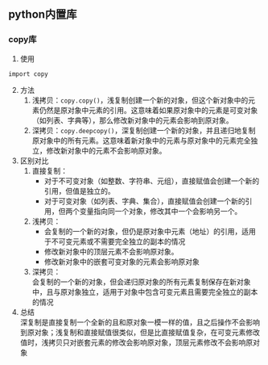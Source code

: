## python内置库
### copy库
1. 使用
```
import copy
```
2. 方法  
    1. 浅拷贝：`copy.copy()`，浅复制创建一个新的对象，但这个新对象中的元素仍然是原对象中元素的引用。这意味着如果原对象中的元素是可变对象（如列表、字典等），那么修改新对象中的元素会影响到原对象。
    2. 深拷贝：`copy.deepcopy()`，深复制创建一个新的对象，并且递归地复制原对象中的所有元素。这意味着新对象中的元素与原对象中的元素完全独立，修改新对象中的元素不会影响原对象。
3. 区别对比
    1. 直接复制：
        * 对于不可变对象（如整数、字符串、元组），直接赋值会创建一个新的引用，但值是独立的。
        * 对于可变对象（如列表、字典、集合），直接赋值会创建一个新的引用，但两个变量指向同一个对象，修改其中一个会影响另一个。
    1. 浅拷贝：   
        * 会复制的一个新的对象，但仍是原对象中元素（地址）的引用，适用于不可变元素或不需要完全独立的副本的情况
        * 修改新对象中的顶层元素不会影响原对象。
        * 修改新对象中的嵌套可变对象的元素会影响原对象
    1. 深拷贝：  
    会复制的一个新的对象，但会递归原对象的所有元素复制保存在新对象中，且与原对象独立，适用于对象中包含可变元素且需要完全独立的副本的情况
4. 总结  
    深复制是直接复制一个全新的且和原对象一模一样的值，且之后操作不会影响到原对象；浅复制和直接赋值很类似，但是比直接赋值复杂，在可变元素修改值时，浅拷贝只对嵌套元素的修改会影响原对象，顶层元素修改不会影响原对象
